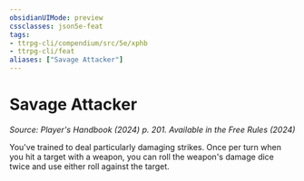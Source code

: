 ```yaml
---
obsidianUIMode: preview
cssclasses: json5e-feat
tags:
- ttrpg-cli/compendium/src/5e/xphb
- ttrpg-cli/feat
aliases: ["Savage Attacker"]
---
```

# Savage Attacker
*Source: Player's Handbook (2024) p. 201. Available in the Free Rules (2024)*  

You've trained to deal particularly damaging strikes. Once per turn when you hit a target with a weapon, you can roll the weapon's damage dice twice and use either roll against the target.